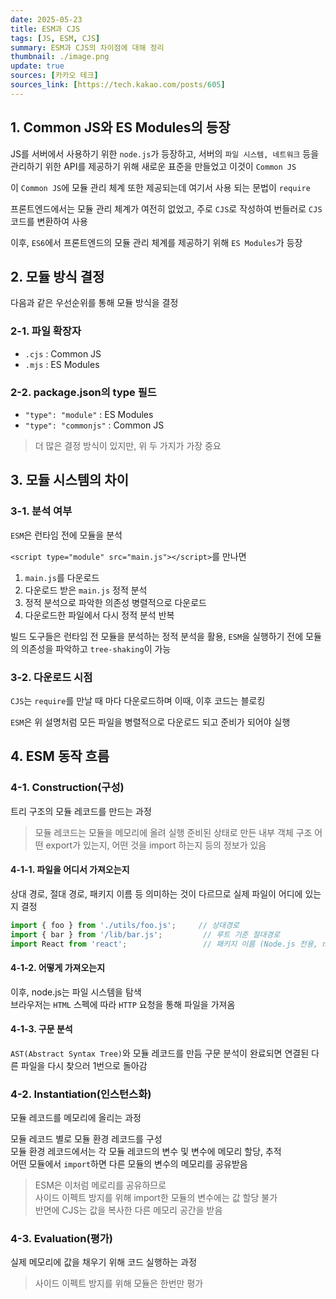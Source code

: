 ```yaml
---
date: 2025-05-23
title: ESM과 CJS
tags: [JS, ESM, CJS]
summary: ESM과 CJS의 차이점에 대해 정리
thumbnail: ./image.png
update: true
sources: [카카오 테크]
sources_link: [https://tech.kakao.com/posts/605]
---
```


## 1. Common JS와 ES Modules의 등장
JS를 서버에서 사용하기 위한 `node.js`가 등장하고, 서버의 `파일 시스템, 네트워크` 등을 관리하기 위한 API를 제공하기 위해 새로운 표준을 만들었고 이것이 `Common JS`  

이 `Common JS`에 모듈 관리 체계 또한 제공되는데 여기서 사용 되는 문법이 `require`  

프론트엔드에서는 모듈 관리 체계가 여전히 없었고, 주로 `CJS`로 작성하여 번들러로 `CJS` 코드를 변환하여 사용  

이후, `ES6`에서 프론트엔드의 모듈 관리 체계를 제공하기 위해 `ES Modules`가 등장  

## 2. 모듈 방식 결정
다음과 같은 우선순위를 통해 모듈 방식을 결정

### 2-1. 파일 확장자  
- `.cjs` : Common JS  
- `.mjs` : ES Modules

### 2-2. package.json의 type 필드  
- `"type": "module"` : ES Modules  
- `"type": "commonjs"` : Common JS

> 더 많은 결정 방식이 있지만, 위 두 가지가 가장 중요

## 3. 모듈 시스템의 차이

### 3-1. 분석 여부
`ESM`은 런타임 전에 모듈을 분석  

`<script type="module" src="main.js"></script>`를 만나면  
1. `main.js`를 다운로드
2. 다운로드 받은 `main.js` 정적 분석
3. 정적 분석으로 파악한 의존성 병렬적으로 다운로드
4. 다운로드한 파일에서 다시 정적 분석 반복

빌드 도구들은 런타임 전 모듈을 분석하는 정적 분석을 활용, `ESM`을 실행하기 전에 모듈의 의존성을 파악하고 `tree-shaking`이 가능  

### 3-2. 다운로드 시점
`CJS`는 `require`를 만날 때 마다 다운로드하며 이때, 이후 코드는 블로킹  

`ESM`은 위 설명처럼 모든 파일을 병렬적으로 다운로드 되고 준비가 되어야 실행    

## 4. ESM 동작 흐름

### 4-1. Construction(구성)
트리 구조의 모듈 레코드를 만드는 과정  
> 모듈 레코드는 모듈을 메모리에 올려 실행 준비된 상태로 만든 내부 객체 구조
> 어떤 export가 있는지, 어떤 것을 import 하는지 등의 정보가 있음   

#### 4-1-1. 파일을 어디서 가져오는지

상대 경로, 절대 경로, 패키지 이름 등 의미하는 것이 다르므로 실제 파일이 어디에 있는지 결정
```javascript
import { foo } from './utils/foo.js';     // 상대경로
import { bar } from '/lib/bar.js';         // 루트 기준 절대경로
import React from 'react';                 // 패키지 이름 (Node.js 전용, node_modules 탐색)
```  

#### 4-1-2. 어떻게 가져오는지  
이후, node.js는 파일 시스템을 탐색  
브라우저는 `HTML` 스펙에 따라 `HTTP` 요청을 통해 파일을 가져옴  

#### 4-1-3. 구문 분석
`AST(Abstract Syntax Tree)`와 모듈 레코드를 만듬
구문 분석이 완료되면 연결된 다른 파일을 다시 찾으러 1번으로 돌아감  

### 4-2. Instantiation(인스턴스화)
모듈 레코드를 메모리에 올리는 과정  

모듈 레코드 별로 모듈 환경 레코드를 구성  
모듈 환경 레코드에서는 각 모듈 레코드의 변수 및 변수에 메모리 할당, 추적  
어떤 모듈에서 `import`하면 다른 모듈의 변수의 메모리를 공유받음  
> ESM은 이처럼 메로리를 공유하므로  
> 사이드 이펙트 방지를 위해 import한 모듈의 변수에는 값 할당 불가  
> 반면에 CJS는 값을 복사한 다른 메모리 공간을 받음

### 4-3. Evaluation(평가)
실제 메모리에 값을 채우기 위해 코드 실행하는 과정  
> 사이드 이펙트 방지를 위해 모듈은 한번만 평가  